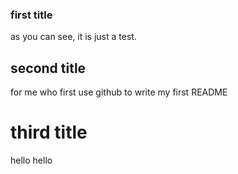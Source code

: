 ### first title
as you can see, it is just a test.

## second title
for me who first use github to write my first README

# third title
hello hello
